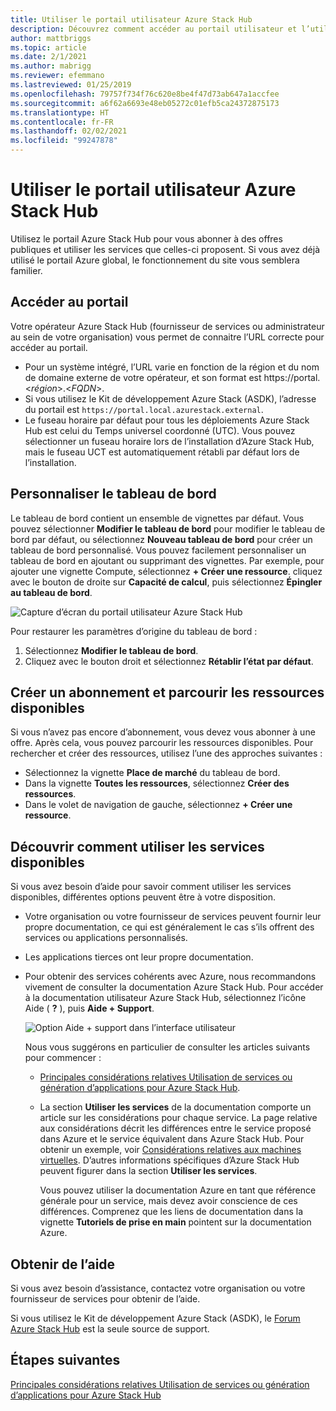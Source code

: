 ```yaml
---
title: Utiliser le portail utilisateur Azure Stack Hub
description: Découvrez comment accéder au portail utilisateur et l’utiliser dans Azure Stack Hub.
author: mattbriggs
ms.topic: article
ms.date: 2/1/2021
ms.author: mabrigg
ms.reviewer: efemmano
ms.lastreviewed: 01/25/2019
ms.openlocfilehash: 79757f734f76c620e8be4f47d73ab647a1accfee
ms.sourcegitcommit: a6f62a6693e48eb05272c01efb5ca24372875173
ms.translationtype: HT
ms.contentlocale: fr-FR
ms.lasthandoff: 02/02/2021
ms.locfileid: "99247878"
---
```

# <a name="use-the-azure-stack-hub-user-portal"></a>Utiliser le portail utilisateur Azure Stack Hub

Utilisez le portail Azure Stack Hub pour vous abonner à des offres publiques et utiliser les services que celles-ci proposent. Si vous avez déjà utilisé le portail Azure global, le fonctionnement du site vous semblera familier.

## <a name="access-the-portal"></a>Accéder au portail

Votre opérateur Azure Stack Hub (fournisseur de services ou administrateur au sein de votre organisation) vous permet de connaitre l’URL correcte pour accéder au portail.

- Pour un système intégré, l’URL varie en fonction de la région et du nom de domaine externe de votre opérateur, et son format est https://portal.&lt;*région*&gt;.&lt;*FQDN*&gt;.
- Si vous utilisez le Kit de développement Azure Stack (ASDK), l’adresse du portail est `https://portal.local.azurestack.external`.
- Le fuseau horaire par défaut pour tous les déploiements Azure Stack Hub est celui du Temps universel coordonné (UTC). Vous pouvez sélectionner un fuseau horaire lors de l’installation d’Azure Stack Hub, mais le fuseau UCT est automatiquement rétabli par défaut lors de l’installation.

## <a name="customize-the-dashboard"></a>Personnaliser le tableau de bord

Le tableau de bord contient un ensemble de vignettes par défaut. Vous pouvez sélectionner **Modifier le tableau de bord** pour modifier le tableau de bord par défaut, ou sélectionnez **Nouveau tableau de bord** pour créer un tableau de bord personnalisé. Vous pouvez facilement personnaliser un tableau de bord en ajoutant ou supprimant des vignettes. Par exemple, pour ajouter une vignette Compute, sélectionnez **+ Créer une ressource**. cliquez avec le bouton de droite sur **Capacité de calcul**, puis sélectionnez **Épingler au tableau de bord**.

![Capture d’écran du portail utilisateur Azure Stack Hub](media/azure-stack-use-portal/userportal.png)

Pour restaurer les paramètres d’origine du tableau de bord :
1.  Sélectionnez **Modifier le tableau de bord**. 
2.  Cliquez avec le bouton droit et sélectionnez **Rétablir l’état par défaut**.

## <a name="create-subscription-and-browse-available-resources"></a>Créer un abonnement et parcourir les ressources disponibles

Si vous n’avez pas encore d’abonnement, vous devez vous abonner à une offre. Après cela, vous pouvez parcourir les ressources disponibles. Pour rechercher et créer des ressources, utilisez l’une des approches suivantes :

- Sélectionnez la vignette **Place de marché** du tableau de bord.
- Dans la vignette **Toutes les ressources**, sélectionnez **Créer des ressources**.
- Dans le volet de navigation de gauche, sélectionnez **+ Créer une ressource**.

## <a name="learn-how-to-use-available-services"></a>Découvrir comment utiliser les services disponibles

Si vous avez besoin d’aide pour savoir comment utiliser les services disponibles, différentes options peuvent être à votre disposition.

- Votre organisation ou votre fournisseur de services peuvent fournir leur propre documentation, ce qui est généralement le cas s’ils offrent des services ou applications personnalisés.
- Les applications tierces ont leur propre documentation.
- Pour obtenir des services cohérents avec Azure, nous recommandons vivement de consulter la documentation Azure Stack Hub. Pour accéder à la documentation utilisateur Azure Stack Hub, sélectionnez l’icône Aide ( **?** ), puis **Aide + Support**.

    ![Option Aide + support dans l’interface utilisateur](media/azure-stack-use-portal/HelpAndSupport.png)

    Nous vous suggérons en particulier de consulter les articles suivants pour commencer :

    - [Principales considérations relatives Utilisation de services ou génération d’applications pour Azure Stack Hub](azure-stack-considerations.md).
    - La section **Utiliser les services** de la documentation comporte un article sur les considérations pour chaque service. La page relative aux considérations décrit les différences entre le service proposé dans Azure et le service équivalent dans Azure Stack Hub. Pour obtenir un exemple, voir [Considérations relatives aux machines virtuelles](azure-stack-vm-considerations.md). D’autres informations spécifiques d’Azure Stack Hub peuvent figurer dans la section **Utiliser les services**.

      Vous pouvez utiliser la documentation Azure en tant que référence générale pour un service, mais devez avoir conscience de ces différences. Comprenez que les liens de documentation dans la vignette **Tutoriels de prise en main** pointent sur la documentation Azure.

## <a name="get-support"></a>Obtenir de l’aide

Si vous avez besoin d’assistance, contactez votre organisation ou votre fournisseur de services pour obtenir de l’aide.

Si vous utilisez le Kit de développement Azure Stack (ASDK), le [Forum Azure Stack Hub](https://social.msdn.microsoft.com/Forums/azure/home?forum=azurestack) est la seule source de support.

## <a name="next-steps"></a>Étapes suivantes

[Principales considérations relatives Utilisation de services ou génération d’applications pour Azure Stack Hub](azure-stack-considerations.md)
